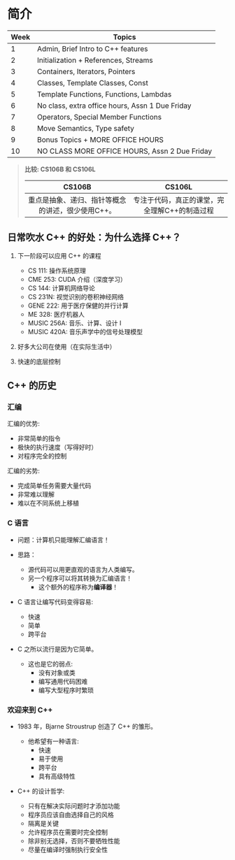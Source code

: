 # 简介

| Week | Topics                                          |
| ---- | ----------------------------------------------- |
| 1    | Admin, Brief Intro to C++ features               |
| 2    | Initialization + References, Streams            |
| 3    | Containers, Iterators, Pointers                 |
| 4    | Classes, Template Classes, Const                |
| 5    | Template Functions, Functions, Lambdas          |
| 6    | No class, extra office hours, Assn 1 Due Friday |
| 7    | Operators, Special Member Functions             |
| 8    | Move Semantics, Type safety                     |
| 9    | Bonus Topics + MORE OFFICE HOURS                |
| 10   | NO CLASS MORE OFFICE HOURS, Assn 2 Due Friday   |

> **比较: CS106B 和 CS106L**
>
> |                      CS106B                       |                    CS106L                     |
> | :-----------------------------------------------: | :-------------------------------------------: |
> | 重点是抽象、递归、指针等概念的讲述，很少使用C++。 | 专注于代码，真正的课堂，完全理解C++的制造过程 |

## 日常吹水 C++ 的好处：**为什么选择 C++？**

1. 下一阶段可以应用 C++ 的课程

   - CS 111: 操作系统原理
   - CME 253: CUDA 介绍（深度学习）
   - CS 144: 计算机网络导论
   - CS 231N: 视觉识别的卷积神经网络
   - GENE 222: 用于医疗保健的并行计算
   - ME 328: 医疗机器人
   - MUSIC 256A: 音乐、计算、设计 I
   - MUSIC 420A: 音乐声学中的信号处理模型

2. 好多大公司在使用（在实际生活中）

3. 快速的底层控制

## C++ 的历史

### 汇编

汇编的优势:

- 非常简单的指令
- 极快的执行速度（写得好时）
- 对程序完全的控制

汇编的劣势:

- 完成简单任务需要大量代码
- 非常难以理解
- 难以在不同系统上移植

### C 语言

- 问题：计算机只能理解汇编语言！

- 思路：
  - 源代码可以用更直观的语言为人类编写。
  - 另一个程序可以将其转换为汇编语言！
    - 这个额外的程序称为**编译器**！

- C 语言让编写代码变得容易:
  - 快速
  - 简单
  - 跨平台

- C 之所以流行是因为它简单。
  - 这也是它的弱点:
    - 没有对象或类
    - 编写通用代码困难
    - 编写大型程序时繁琐

### 欢迎来到 C++

- 1983 年，Bjarne Stroustrup 创造了 C++ 的雏形。
  - 他希望有一种语言:
    - 快速
    - 易于使用
    - 跨平台
    - 具有高级特性

- C++ 的设计哲学:
  - 只有在解决实际问题时才添加功能
  - 程序员应该自由选择自己的风格
  - 隔离是关键
  - 允许程序员在需要时完全控制
  - 除非别无选择，否则不要牺牲性能
  - 尽量在编译时强制执行安全性
  